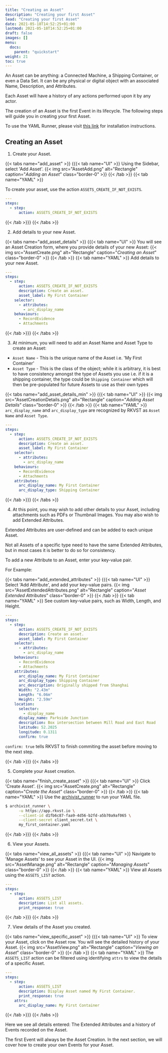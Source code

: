 ```yaml
---
title: "Creating an Asset"
description: "Creating your first Asset"
lead: "Creating your first Asset"
date: 2021-05-18T14:52:25+01:00
lastmod: 2021-05-18T14:52:25+01:00
draft: false
images: []
menu:
  docs:
    parent: "quickstart"
weight: 21
toc: true
---
```


An Asset can be anything: a Connected Machine, a Shipping Container, or even a Data Set. It can be any physical or digital object with an associated Name, Description, and Attributes.

Each Asset will have a history of any actions performed upon it by any actor. 

The creation of an Asset is the first Event in its lifecycle. The following steps will guide you in creating your first Asset.

To use the YAML Runner, please visit [this link](https://python.rkvst.com/runner/index.html) for installation instructions.

## Creating an Asset

1. Create your Asset. 

{{< tabs name="add_asset" >}}
{{{< tab name="UI" >}}
Using the Sidebar, select 'Add Asset'.
{{< img src="AssetAdd.png" alt="Rectangle" caption="<em>Adding an Asset</em>" class="border-0" >}}
{{< /tab >}}
{{< tab name="YAML" >}}

To create your asset, use the action `ASSETS_CREATE_IF_NOT_EXISTS`.
```yaml
---
steps:
  - step:
      action: ASSETS_CREATE_IF_NOT_EXISTS
```
{{< /tab >}}}
{{< /tabs >}}

2. Add details to your new Asset.

{{< tabs name="add_asset_details" >}}
{{{< tab name="UI" >}}
You will see an Asset Creation form, where you provide details of your new Asset:
{{< img src="AssetCreate.png" alt="Rectangle" caption="<em>Creating an Asset</em>" class="border-0" >}}
{{< /tab >}}
{{< tab name="YAML" >}}
Add details to your new Asset.
```yaml
---
steps:
  - step:
      action: ASSETS_CREATE_IF_NOT_EXISTS
      description: Create an asset.
      asset_label: My First Container 
    selector: 
      - attributes: 
        - arc_display_name
    behaviours: 
      - RecordEvidence
      - Attachments
```
{{< /tab >}}}
{{< /tabs >}}



3. At minimum, you will need to add an Asset Name and Asset Type to create an Asset:

* `Asset Name` - This is the unique name of the Asset i.e. 'My First Container'
* `Asset Type` - This is the class of the object; while it is arbitrary, it is best to have consistency amongst the type of Assets you use i.e. if it is a shipping container, the type could be `Shipping Container` which will then be pre-populated for future Assets to use as their own types

{{< tabs name="add_asset_details_min" >}}
{{{< tab name="UI" >}}
{{< img src="AssetCreationDetails.png" alt="Rectangle" caption="<em>Adding Asset Details</em>" class="border-0" >}}
{{< /tab >}}
{{< tab name="YAML" >}}
`arc_display_name` and `arc_display_type` are recognized by RKVST as `Asset Name` and `Asset Type`.
```yaml
---
steps:
  - step:
      action: ASSETS_CREATE_IF_NOT_EXISTS
      description: Create an asset.
      asset_label: My First Container 
    selector: 
      - attributes: 
        - arc_display_name
    behaviours: 
      - RecordEvidence
      - Attachments
    attributes: 
      arc_display_name: My First Container 
      arc_display_type: Shipping Container
```

{{< /tab >}}}
{{< /tabs >}}



4. At this point, you may wish to add other details to your Asset, including attachments such as PDFs or Thumbnail Images. You may also wish to add Extended Attributes. 

Extended Attributes are user-defined and can be added to each unique Asset. 

Not all Assets of a specific type need to have the same Extended Attributes, but in most cases it is better to do so for consistency. 

To add a new Attribute to an Asset, enter your key-value pair.

For Example:

{{< tabs name="add_extended_attributes" >}}
{{{< tab name="UI" >}}
Select 'Add Attribute', and add your key-value pairs. 
{{< img src="AssetExtendedAttributes.png" alt="Rectangle" caption="<em>Asset Extended Attributes</em>" class="border-0" >}}
{{< /tab >}}
{{< tab name="YAML" >}}
See custom key-value pairs, such as Width, Length, and Height.
```yaml 
---
steps:
  - step:
      action: ASSETS_CREATE_IF_NOT_EXISTS
      description: Create an asset.
      asset_label: My First Container 
    selector: 
      - attributes: 
        - arc_display_name
    behaviours: 
      - RecordEvidence
      - Attachments
    attributes: 
      arc_display_name: My First Container 
      arc_display_type: Shipping Container
      arc_description: Originally shipped from Shanghai
      Width: "2.43m"
      Length: "6.06m"
      Height: "2.59m"
    location: 
      selector: 
        - display_name
      display_name: Parkside Junction
      description: Box intersection between Mill Road and East Road
      latitude: 52.2025
      longitude: 0.1311
      confirm: true
```
`confirm: true` tells RKVST to finish commiting the asset before moving to the next step. 

{{< /tab >}}}
{{< /tabs >}}



5. Complete your Asset creation.

{{< tabs name="finish_create_asset" >}}
{{{< tab name="UI" >}}
Click 'Create Asset'.
{{< img src="AssetCreate.png" alt="Rectangle" caption="<em>Create the Asset</em>" class="border-0" >}}
{{< /tab >}}
{{< tab name="YAML" >}}
Use the [archivist_runner](https://python.rkvst.com/runner/index.html) to run your YAML file.
 
```bash
$ archivist_runner \
      -u https://app.rkvst.io \
      --client-id d1fb6c87-faa9-4d56-b2fd-a5b70a9af065 \
      --client-secret client_secret.txt \
      my_first_container.yaml
```
{{< /tab >}}}
{{< /tabs >}}



6. View your Assets.


{{< tabs name="view_all_assets" >}}
{{{< tab name="UI" >}}
Navigate to 'Manage Assets' to see your Asset in the UI.
{{< img src="AssetManage.png" alt="Rectangle" caption="<em>Managing Assets</em>" class="border-0" >}}
{{< /tab >}}
{{< tab name="YAML" >}}
View all Assets using the `ASSETS_LIST` action.
```yaml  
---
steps:
  - step:
      action: ASSETS_LIST
      description: List all assets.
      print_response: true
```
{{< /tab >}}}
{{< /tabs >}}


7. View details of the Asset you created.

{{< tabs name="view_specific_asset" >}}
{{{< tab name="UI" >}}
To view your Asset, click on the Asset row. You will see the detailed history of your Asset.
{{< img src="AssetView.png" alt="Rectangle" caption="<em>Viewing an Asset</em>" class="border-0" >}}
{{< /tab >}}
{{< tab name="YAML" >}}
The `ASSETS_LIST` action can be filtered using identifying `attrs` to view the details of a specific Asset.
```yaml  
---
steps:
  - step:
      action: ASSETS_LIST
      description: Display Asset named My First Container.
      print_response: true
    attrs:
      arc_display_name: My First Container
```

{{< /tab >}}}
{{< /tabs >}}



Here we see all details entered: The Extended Attributes and a history of Events recorded on the Asset.

The first Event will always be the Asset Creation. In the next section, we will cover how to create your own Events for your Asset.

